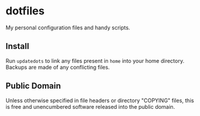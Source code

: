 # dotfiles
My personal configuration files and handy scripts.

## Install
Run `updatedots` to link any files present in `home` into your home directory.
Backups are made of any conflicting files.

## Public Domain
Unless otherwise specified in file headers or directory "COPYING" files, this is free and unencumbered software released into the public domain.
